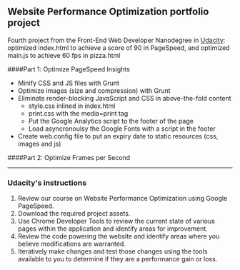 ## Website Performance Optimization portfolio project

Fourth project from the Front-End Web Developer Nanodegree in <a href="http://www.udacity.com" target="_blank">Udacity</a>:<br>
optimized index.html to achieve a score of 90 in PageSpeed, and optimized main.js to achieve 60 fps in pizza.html

####Part 1: Optimize PageSpeed Insights 

- Minify CSS and JS files with Grunt
- Optimize images (size and compression) with Grunt
- Eliminate render-blocking JavaScript and CSS in above-the-fold content
  - style.css inlined in index.html
  - print.css with the media=print tag
  - Put the Google Analytics script to the footer of the page
  - Load asyncronoulsy the Google Fonts with a script in the footer
- Create web.config file to put an expiry date to static resources (css, images and js)










####Part 2: Optimize Frames per Second 





-----------------------------------------------

### Udacity's instructions

1. Review our course on Website Performance Optimization using Google PageSpeed.
2. Download the required project assets.
3. Use Chrome Developer Tools to review the current state of various pages within the application and identify areas for improvement.
4. Review the code powering the website and identify areas where you believe modifications are warranted.
5. Iteratively make changes and test those changes using the tools available to you to determine if they are a performance gain or loss.
